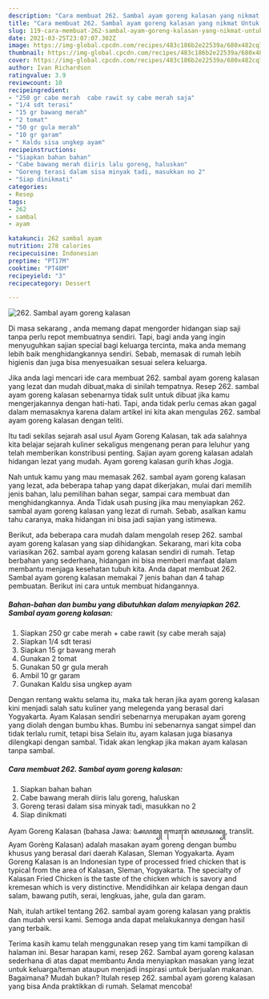 ```yaml
---
description: "Cara membuat 262. Sambal ayam goreng kalasan yang nikmat Untuk Jualan"
title: "Cara membuat 262. Sambal ayam goreng kalasan yang nikmat Untuk Jualan"
slug: 119-cara-membuat-262-sambal-ayam-goreng-kalasan-yang-nikmat-untuk-jualan
date: 2021-03-25T23:07:07.302Z
image: https://img-global.cpcdn.com/recipes/483c186b2e22539a/680x482cq70/262-sambal-ayam-goreng-kalasan-foto-resep-utama.jpg
thumbnail: https://img-global.cpcdn.com/recipes/483c186b2e22539a/680x482cq70/262-sambal-ayam-goreng-kalasan-foto-resep-utama.jpg
cover: https://img-global.cpcdn.com/recipes/483c186b2e22539a/680x482cq70/262-sambal-ayam-goreng-kalasan-foto-resep-utama.jpg
author: Ivan Richardson
ratingvalue: 3.9
reviewcount: 10
recipeingredient:
- "250 gr cabe merah  cabe rawit sy cabe merah saja"
- "1/4 sdt terasi"
- "15 gr bawang merah"
- "2 tomat"
- "50 gr gula merah"
- "10 gr garam"
- " Kaldu sisa ungkep ayam"
recipeinstructions:
- "Siapkan bahan bahan"
- "Cabe bawang merah diiris lalu goreng, haluskan"
- "Goreng terasi dalam sisa minyak tadi, masukkan no 2"
- "Siap dinikmati"
categories:
- Resep
tags:
- 262
- sambal
- ayam

katakunci: 262 sambal ayam 
nutrition: 278 calories
recipecuisine: Indonesian
preptime: "PT17M"
cooktime: "PT48M"
recipeyield: "3"
recipecategory: Dessert

---
```



![262. Sambal ayam goreng kalasan](https://img-global.cpcdn.com/recipes/483c186b2e22539a/680x482cq70/262-sambal-ayam-goreng-kalasan-foto-resep-utama.jpg)

Di masa  sekarang , anda memang dapat mengorder hidangan siap saji tanpa perlu repot membuatnya sendiri. Tapi, bagi anda yang ingin menyuguhkan sajian special bagi keluarga tercinta, maka anda memang lebih baik menghidangkannya sendiri. Sebab, memasak di rumah lebih higienis dan juga bisa menyesuaikan sesuai selera keluarga.

Jika anda lagi mencari ide cara membuat 262. sambal ayam goreng kalasan yang lezat dan mudah dibuat,maka di sinilah tempatnya. Resep 262. sambal ayam goreng kalasan  sebenarnya tidak sulit untuk dibuat jika kamu mengerjakannya dengan hati-hati. Tapi, anda tidak perlu cemas akan gagal dalam memasaknya 
karena dalam artikel ini kita akan mengulas 262. sambal ayam goreng kalasan dengan teliti.  

Itu tadi sekilas sejarah asal usul Ayam Goreng Kalasan, tak ada salahnya kita belajar sejarah kuliner sekaligus mengenang peran para leluhur yang telah memberikan konstribusi penting. Sajian ayam goreng kalasan adalah hidangan lezat yang mudah. Ayam goreng kalasan gurih khas Jogja.

Nah untuk kamu yang mau memasak 262. sambal ayam goreng kalasan yang lezat, ada beberapa tahap yang dapat dikerjakan, mulai dari memilih jenis bahan, lalu pemilihan bahan segar, sampai cara membuat dan menghidangkannya. Anda Tidak usah pusing jika mau menyiapkan 262. sambal ayam goreng kalasan yang lezat di rumah. Sebab, asalkan kamu  tahu caranya, maka hidangan ini bisa jadi sajian yang istimewa.

Berikut, ada beberapa cara mudah dalam mengolah resep 262. sambal ayam goreng kalasan yang siap dihidangkan. Sekarang, mari kita coba variasikan 262. sambal ayam goreng kalasan sendiri di rumah. Tetap berbahan yang sederhana, hidangan ini bisa memberi manfaat dalam membantu menjaga kesehatan tubuh kita. Anda dapat membuat 262. Sambal ayam goreng kalasan memakai 7 jenis bahan dan 4 tahap pembuatan. Berikut ini cara untuk membuat hidangannya.

<!--inarticleads1-->

##### Bahan-bahan dan bumbu yang dibutuhkan dalam menyiapkan 262. Sambal ayam goreng kalasan:

1. Siapkan 250 gr cabe merah + cabe rawit (sy cabe merah saja)
1. Siapkan 1/4 sdt terasi
1. Siapkan 15 gr bawang merah
1. Gunakan 2 tomat
1. Gunakan 50 gr gula merah
1. Ambil 10 gr garam
1. Gunakan  Kaldu sisa ungkep ayam


Dengan rentang waktu selama itu, maka tak heran jika ayam goreng kalasan kini menjadi salah satu kuliner yang melegenda yang berasal dari Yogyakarta. Ayam Kalasan sendiri sebenarnya merupakan ayam goreng yang diolah dengan bumbu khas. Bumbu ini sebenarnya sangat simpel dan tidak terlalu rumit, tetapi bisa Selain itu, ayam kalasan juga biasanya dilengkapi dengan sambal. Tidak akan lengkap jika makan ayam kalasan tanpa sambal. 

<!--inarticleads2-->

##### Cara membuat 262. Sambal ayam goreng kalasan:

1. Siapkan bahan bahan
1. Cabe bawang merah diiris lalu goreng, haluskan
1. Goreng terasi dalam sisa minyak tadi, masukkan no 2
1. Siap dinikmati


Ayam Goreng Kalasan (bahasa Jawa: ꦄꦪꦩ꧀ ꦒꦺꦴꦫꦺꦁ ꦏꦭꦱꦤ꧀, translit. Ayam Gorèng Kalasan) adalah masakan ayam goreng dengan bumbu khusus yang berasal dari daerah Kalasan, Sleman Yogyakarta. Ayam Goreng Kalasan is an Indonesian type of processed fried chicken that is typical from the area of Kalasan, Sleman, Yogyakarta. The specialty of Kalasan Fried Chicken is the taste of the chicken which is savory and kremesan which is very distinctive. Mendidihkan air kelapa dengan daun salam, bawang putih, serai, lengkuas, jahe, gula dan garam. 

Nah, itulah artikel tentang  262. sambal ayam goreng kalasan  yang praktis dan mudah versi kami. Semoga anda dapat melakukannya dengan hasil yang terbaik. 

Terima kasih kamu telah menggunakan resep yang tim kami tampilkan di halaman ini. Besar harapan kami, resep  262. Sambal ayam goreng kalasan sederhana di atas dapat membantu Anda menyiapkan masakan yang lezat untuk keluarga/teman ataupun menjadi inspirasi untuk berjualan makanan. Bagaimana? Mudah bukan? Itulah resep 262. sambal ayam goreng kalasan yang bisa Anda praktikkan di rumah. Selamat mencoba!

